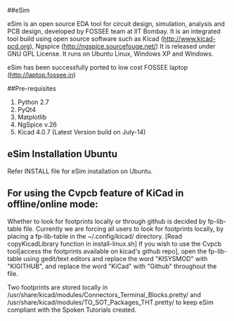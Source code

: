 ##eSim

eSim is an open source EDA tool for circuit design, simulation, analysis and PCB design, developed by FOSSEE team at IIT Bombay. 
It is an integrated tool build using open source software such as Kicad (http://www.kicad-pcd.org), Ngspice (http://ngspice.sourcefouge.net/) 
It is released under GNU GPL License. It runs on Ubuntu Linux, Windows XP and Windows.

eSim has been successfully ported to low cost FOSSEE laptop (http://laptop.fossee.in)

##Pre-requisites
1. Python 2.7
2. PyQt4
3. Matplotlib
4. NgSpice v.26
5. Kicad 4.0.7 (Latest Version build on July-14)

## eSim Installation Ubuntu
Refer INSTALL file for eSim installation on Ubuntu.


## For using the Cvpcb feature of KiCad in offline/online mode:
Whether to look for footprints locally or through github is decided by fp-lib-table file.
Currently we are forcing all users to look for footprints locally, by placing a fp-lib-table in the ~/.config/kicad/ directory. [Read copyKicadLibrary function in install-linux.sh]
If you wish to use the Cvpcb tool[access the footprints available on kicad's github repo], open the fp-lib-table using gedit/text editors and replace the word "KISYSMOD" with "KIGITHUB", and replace the word "KiCad" with "Github" throughout the file.

Two footprints are stored locally in /usr/share/kicad/modules/Connectors_Terminal_Blocks.pretty/
and /usr/share/kicad/modules/TO_SOT_Packages_THT.pretty/ to keep eSim compliant with the Spoken Tutorials created.


